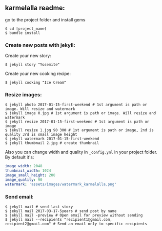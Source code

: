 ## karmelalla readme:

go to the project folder and install gems
```
$ cd [project_name]
$ bundle install
```

### Create new posts with jekyll:

Create your new story:

    $ jekyll story "Yosemite"

Create your new cooking recipe:

    $ jekyll cooking "Ice Cream"

### Resize images:

```
$ jekyll photo 2017-01-15-first-weekend # 1st argument is path or image. Will resize and watermark
$ jekyll image 0.jpg # 1st argument is path or image. Will resize and watermark
$ jekyll resize 2017-01-15-first-weekend # 1st argument is path or image
$ jekyll resize 1.jpg 90 300 # 1st argument is path or image, 2nd is quality 3rd is small image height
$ jekyll watermark 2017-01-15-first-weekend
$ jekyll thumbnail 2.jpg # create thumbnail
```

Also you can change width and quality in ```_config.yml``` in your project folder. By default it's:

```yml
image_width: 2048
thumbnail_width: 1024
image_small_height: 200
image_quality: 90
watermark: 'assets/images/watermark_karmelalla.png'
```

### Send email:

```
$ jekyll mail # send last story
$ jekyll mail 2017-03-17-5years # send post by name
$ jekyll mail -preview # Open email for preview without sending
$ jekyll mail --recipients "recipient1@gmail.com, recipient2@gmail.com" # Send an email only to specific recipients
```
